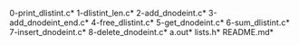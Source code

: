 0-print_dlistint.c*
1-dlistint_len.c*
2-add_dnodeint.c*
3-add_dnodeint_end.c*
4-free_dlistint.c*
5-get_dnodeint.c*
6-sum_dlistint.c*
7-insert_dnodeint.c*
8-delete_dnodeint.c*
a.out*
lists.h*
README.md*
